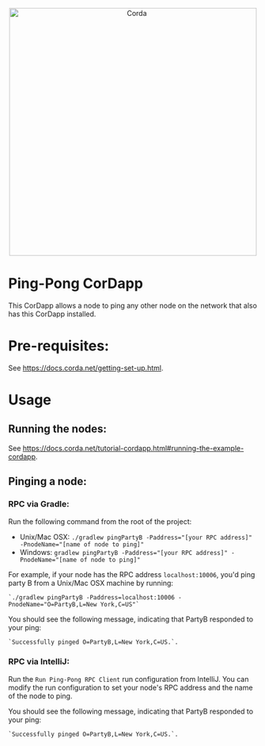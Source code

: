 <p align="center">
  <img src="https://www.corda.net/wp-content/uploads/2016/11/fg005_corda_b.png" alt="Corda" width="500">
</p>

# Ping-Pong CorDapp

This CorDapp allows a node to ping any other node on the network that also has this CorDapp installed.

# Pre-requisites:
  
See https://docs.corda.net/getting-set-up.html.

# Usage

## Running the nodes:

See https://docs.corda.net/tutorial-cordapp.html#running-the-example-cordapp.

## Pinging a node:

### RPC via Gradle:

Run the following command from the root of the project:

* Unix/Mac OSX: `./gradlew pingPartyB -Paddress="[your RPC address]" -PnodeName="[name of node to ping]"`
* Windows: `gradlew pingPartyB -Paddress="[your RPC address]" -PnodeName="[name of node to ping]"`

For example, if your node has the RPC address `localhost:10006`, you'd ping party B from a 
Unix/Mac OSX machine by running:

    `./gradlew pingPartyB -Paddress=localhost:10006 -PnodeName="O=PartyB,L=New York,C=US"`

You should see the following message, indicating that PartyB responded to your ping:

    `Successfully pinged O=PartyB,L=New York,C=US.`.

### RPC via IntelliJ:

Run the `Run Ping-Pong RPC Client` run configuration from IntelliJ. You can modify the run 
configuration to set your node's RPC address and the name of the node to ping.

You should see the following message, indicating that PartyB responded to your ping:

    `Successfully pinged O=PartyB,L=New York,C=US.`.
